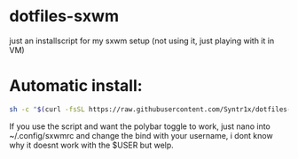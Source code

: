 # dotfiles-sxwm
just an installscript for my sxwm setup (not using it, just playing with it in VM)

# Automatic install:
```sh
sh -c "$(curl -fsSL https://raw.githubusercontent.com/Syntr1x/dotfiles-sxwm/master/install.sh)"
```
If you use the script and want the polybar toggle to work, just nano into ~/.config/sxwmrc and change the bind with your username, i dont know why it doesnt work with the $USER but welp.
